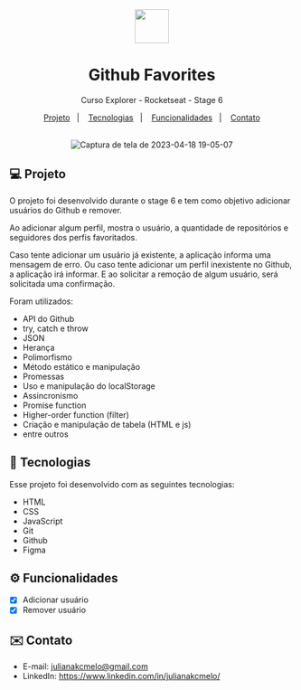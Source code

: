 <div align="center">

<img src="https://icon-library.com/images/favorite-icon/favorite-icon-14.jpg" width="60" height="60">

# Github Favorites
Curso Explorer - Rocketseat - Stage 6

</div>

<p align="center">
  <a href="#-projeto">Projeto</a>&nbsp;&nbsp;&nbsp;|&nbsp;&nbsp;&nbsp;
  <a href="#-tecnologias">Tecnologias</a>&nbsp;&nbsp;&nbsp;|&nbsp;&nbsp;&nbsp;
  <a href="#-funcionalidades">Funcionalidades</a>&nbsp;&nbsp;&nbsp;|&nbsp;&nbsp;&nbsp;
  <a href="#-contato">Contato</a><br><br>
</p>

<div align="center">

![Captura de tela de 2023-04-18 19-05-07](https://user-images.githubusercontent.com/54086293/232915505-887c8c34-470b-4c1f-a92d-f29a2cc667ca.png)

</div>

<div id="-projeto">

## :computer: Projeto

O projeto foi desenvolvido durante o stage 6 e tem como objetivo adicionar usuários do Github e remover.

Ao adicionar algum perfil, mostra o usuário, a quantidade de repositórios e seguidores dos perfis favoritados.

Caso tente adicionar um usuário já existente, a aplicação informa uma mensagem de erro.
Ou caso tente adicionar um perfil inexistente no Github, a aplicação irá informar. E ao solicitar a remoção de algum usuário, será solicitada uma confirmação.

Foram utilizados:

- API do Github
- try, catch e throw
- JSON
- Herança
- Polimorfismo
- Método estático e manipulação
- Promessas
- Uso e manipulação do localStorage
- Assincronismo
- Promise function
- Higher-order function (filter)
- Criação e manipulação de tabela (HTML e js)
- entre outros

</div>

<div id="-tecnologias">
  
## :rocket: Tecnologias

Esse projeto foi desenvolvido com as seguintes tecnologias:

- HTML  
- CSS
- JavaScript
- Git
- Github
- Figma

</div>

<div id="-funcionalidades">

## :gear: Funcionalidades

- [x] Adicionar usuário
- [x] Remover usuário

</div>

<div id="-contato">

## :envelope: Contato

- E-mail: julianakcmelo@gmail.com
- LinkedIn: https://www.linkedin.com/in/julianakcmelo/

</div>
